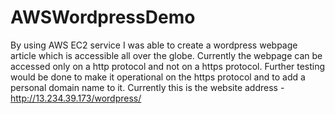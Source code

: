 # AWSWordpressDemo

By using AWS EC2 service I was able to create a wordpress webpage article which is accessible all over the globe. Currently the webpage can be accessed only on a http protocol and not on a https protocol. Further testing would be done to make it operational on the https protocol and to add a personal domain name to it. Currently this is the website address - http://13.234.39.173/wordpress/

